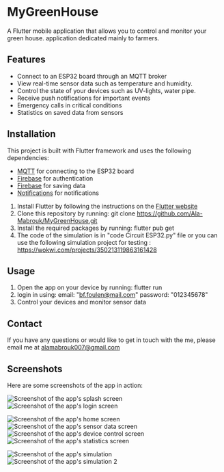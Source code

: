 # MyGreenHouse
A Flutter mobile application that allows you to control and monitor your green house.
application dedicated mainly to farmers.

## Features
- Connect to an ESP32 board through an MQTT broker
- View real-time sensor data such as temperature and humidity.
- Control the state of your devices such as UV-lights, water pipe.
- Receive push notifications for important events
- Emergency calls in critical conditions
- Statistics on saved data from sensors

## Installation
This project is built with Flutter framework and uses the following dependencies:
- [MQTT](https://pub.dev/packages/mqtt) for connecting to the ESP32 board
- [Firebase](https://pub.dev/packages/firebase_auth) for authentication 
- [Firebase](https://pub.dev/packages/cloud_firestore) for saving data 
- [Notifications](https://pub.dev/packages/flutter_local_notifications) for notifications

1. Install Flutter by following the instructions on the [Flutter website](https://flutter.dev/docs/get-started/install)
2. Clone this repository by running: 
git clone https://github.com/Ala-Mabrouk/MyGreenHouse.git
3. Install the required packages by running:
flutter pub get
4. The code of the simulation is in "code Circuit ESP32.py" file or you can use the following simulation project for testing :
https://wokwi.com/projects/350213119863161428

## Usage

1. Open the app on your device by running:
flutter run
2. login in using:
email: "bf.foulen@mail.com"
password: "012345678"
3. Control your devices and monitor sensor data
    
## Contact

If you have any questions or would like to get in touch with the me, please email me at [alamabrouk007@gmail.com](mailto:alamabrouk007@gmail.com)

## Screenshots

Here are some screenshots of the app in action:

![Screenshot of the app's splash screen](screenshots/splashScreen.jpg) ![Screenshot of the app's login screen](screenshots/login.jpg)

![Screenshot of the app's home screen](screenshots/homeScreen1.jpg) ![Screenshot of the app's sensor data screen](screenshots/homeScreen2.jpg)
![Screenshot of the app's device control screen](screenshots/ControlScreen.jpg) ![Screenshot of the app's statistics screen](screenshots/StatisticsScreen.jpg)

![Screenshot of the app's simulation ](screenshots/Web%20capture_1.jpeg)
![Screenshot of the app's simulation 2](screenshots/Web%20capture_2.jpeg)


